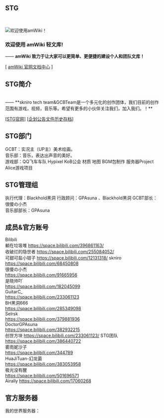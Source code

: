 ## STG

<br>

![欢迎使用amWiki！](amWiki/images/logo.png "欢迎使用amWiki！")  

### 欢迎使用 amWiki 轻文库!
—— **amWiki 致力于让大家可以更简单、更便捷的建设个人和团队文库！**  

[ [amWiki 官网文档中心](https://amwiki.org/doc/) ]

## STG简介  

<br>
—— **skniro tech team&GCBTeam是一个多元化的创作团体，我们目前的创作范围有游戏，视频，音乐等。希望有更多的小伙伴关注我们，加入我们。！**  

[[STG官网](https://www.sttsakara.top/)]
[[企划公告文件历史存档](https://www.sttsakara.top/stt.github.io/index.html)]

## STG部门  
GCBT：实况主（UP主）美术绘画。  
音乐部：音乐，表达出声音的美好。  
游戏部：QQ飞车车队 Hypixel KoB公会 材质 地图 BGM包制作 服务器Project Alice游戏项目  

## STG管理组  
执行代理：Blackhold黑洞
行政顾问：GPAsuna 、Blackhold黑洞
GCBT部长：很傻の小杰    
音乐部部长：GPAsuna  

## 成员&官方账号
Bilibili  
躺在垃圾堆
https://space.bilibili.com/396861163/  
收破烂的隐世者
https://space.bilibili.com/255084052/    
可甜可盐小钳子
https://space.bilibili.com/12131318/
skniro  
https://space.bilibili.com/68450808  
很傻の小杰  
https://space.bilibili.com/91665956  
是晓帅吖  
https://space.bilibili.com/182045099  
GuitarC_  
https://space.bilibili.com/233061123  
BH黑洞666  
https://space.bilibili.com/285349098  
Selrsk  
https://space.bilibili.com/379881936  
DoctorGPAsuna  
https://space.bilibili.com/382932215  
创世方块
https://space.bilibili.com/233061123/
STG团队    
https://space.bilibili.com/386440722  
雾雨妮沙子  
https://space.bilibili.com/344789  
HuaJiTuan-幻龙菌  
https://space.bilibili.com/383053958   
极光没有醒  
https://space.bilibili.com/501696571  
Airally
https://space.bilibili.com/17060268  

## 官方服务器
我的世界服务器：  
